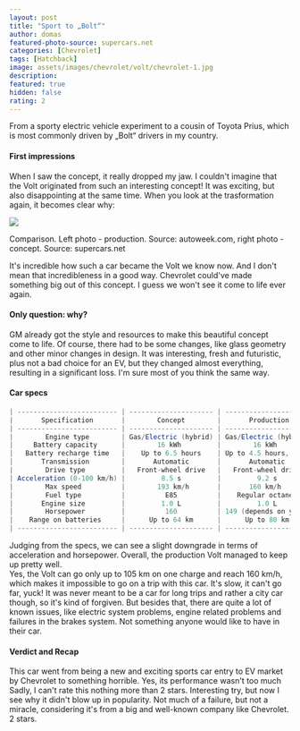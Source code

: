 ```yaml
---
layout: post
title: "Sport to „Bolt“"
author: domas
featured-photo-source: supercars.net
categories: [Chevrolet]
tags: [Hatchback]
image: assets/images/chevrolet/volt/chevrolet-1.jpg
description:
featured: true
hidden: false
rating: 2
---
```


From a sporty electric vehicle experiment to a cousin of Toyota Prius, which is most commonly driven by „Bolt“ drivers in my country.

#### First impressions

When I saw the concept, it really dropped my jaw. I couldn't imagine that the Volt originated from such an interesting concept! It was exciting, but 
also disappointing at the same time. When you look at the trasformation again, it becomes clear why:

<div class="photo-credit">
    <img src="{{ site.baseurl }}/assets/images/chevrolet/volt/chevrolet-2.jpg" class="featured-image img-fluid">
    <p>Comparison. Left photo - production. Source: autoweek.com, right photo - concept. Source: supercars.net</p>
</div>

It's incredible how such a car became the Volt we know now. And I don't mean that incredibleness in a good way. Chevrolet could've made something big out of this concept. I guess we won't see it come to life ever again.

#### Only question: why?

GM already got the style and resources to make this beautiful concept come to life. Of course, there had to be some changes, like glass geometry and other minor changes in design. It was interesting, fresh and futuristic, plus not a bad choice for an EV, but they changed almost everything, resulting in a significant loss. I'm sure most of you think the same way.

#### Car specs

```java
| ------------------------- | --------------------- | --------------------- |
|       Specification       |        Concept        |       Production      |
| ------------------------- | --------------------- | --------------------- |
|        Engine type        | Gas/Electric (hybrid) | Gas/Electric (hybrid) |
|     Battery capacity      |        16 kWh         |        16 kWh         |
|   Battery recharge time   |    Up to 6.5 hours    | Up to 4.5 hours, 220V |
|       Transmission        |       Automatic       |       Automatic       |
|        Drive type         |   Front-wheel drive   |   Front-wheel drive   |
| Acceleration (0-100 km/h) |         8.5 s         |         9.2 s         |
|        Max speed          |        193 km/h       |       160 km/h        |
|        Fuel type          |          E85          |    Regular octane     |
|       Engine size         |         1.0 L         |         1.0 L         |
|        Horsepower         |          160          | 149 (depends on year) |
|    Range on batteries     |      Up to 64 km      |      Up to 80 km      |
| ------------------------- | --------------------- | --------------------- |
```
Judging from the specs, we can see a slight downgrade in terms of acceleration and horsepower. Overall, the production Volt managed to keep up pretty well.\
Yes, the Volt can go only up to 105 km on one charge and reach 160 km/h, which makes it impossible to go on a trip with this car. It's slow, it can't go far, yuck! It was never meant to be a car for long trips and rather a city car though, so it's kind of forgiven. But besides that, there are quite a lot of known issues, like electric system problems, engine related problems and failures in the brakes system. Not something anyone would like to have in their car.

#### Verdict and Recap

This car went from being a new and exciting sports car entry to EV market by Chevrolet to something horrible. Yes, its performance wasn't too much Sadly, I can't rate this nothing more than 2 stars. Interesting try, but now I see why it didn't blow up in popularity. Not much of a failure, but not a miracle, considering it's from a big and well-known company like Chevrolet. 2 stars.